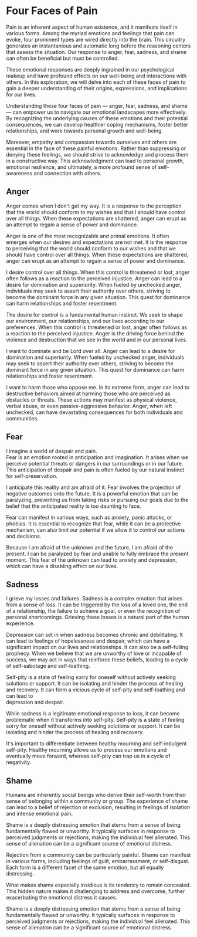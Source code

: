 # Four Faces of Pain

Pain is an inherent aspect of human existence, and it manifests itself in various forms. Among the myriad emotions and
feelings that pain can evoke, four prominent types are wired directly into the brain.  This circuitry generates an
instantanious and automatic long before the reasoning centers that assess the situation.  Our response to anger, fear,
sadness, and shame can often be beneficial but must be controlled. 

These emotional responses are deeply ingrained in our psychological makeup and have profound effects on our well-being
and interactions with others. In this exploration, we will delve into each of these faces of pain to gain a deeper
understanding of their origins, expressions, and implications for our lives.

Understanding these four faces of pain — anger, fear, sadness, and shame — can empower us to navigate our emotional
landscapes more effectively. By recognizing the underlying causes of these emotions and their potential consequences, we
can develop healthier coping mechanisms, foster better relationships, and work towards personal growth and well-being.

Moreover, empathy and compassion towards ourselves and others are essential in the face of these painful emotions.
Rather than suppressing or denying these feelings, we should strive to acknowledge and process them in a constructive
way. This acknowledgment can lead to personal growth, emotional resilience, and ultimately, a more profound sense of
self-awareness and connection with others.


## Anger

Anger comes when I don't get my way.   It is a response to the perception that the world should conform to my wishes and
that I should have control over all things.  When these expectations are shattered, anger can erupt as an attempt to
regain a sense of power and dominance.

Anger is one of the most recognizable and primal emotions. It often emerges when our desires and expectations are not
met. It is the response to perceiving that the world should conform to our wishes and that we should have control over
all things. When these expectations are shattered, anger can erupt as an attempt to regain a sense of power and
dominance.

I desire control over all things. When this control is threatened or lost, anger often follows as a reaction to the
perceived injustice.  Anger can lead to a desire for domination and superiority. When fueled by unchecked anger,
individuals may seek to assert their authority over others, striving to become the dominant force in any given
situation. This quest for dominance can harm relationships and foster resentment.

The desire for control is a fundamental human instinct. We seek to shape our environment, our relationships, and our
lives according to our preferences. When this control is threatened or lost, anger often follows as a reaction to the
perceived injustice.  Anger is the driving force behind the violence and destruction that we see in the world and in our
personal lives.

I want to dominate and be Lord over all. Anger can lead to a desire for domination and superiority. When fueled by
unchecked anger, individuals may seek to assert their authority over others, striving to become the dominant force in
any given situation. This quest for dominance can harm relationships and foster resentment.

I want to harm those who oppose me. In its extreme form, anger can lead to destructive behaviors aimed at harming those
who are perceived as obstacles or threats. These actions may manifest as physical violence, verbal abuse, or even
passive-aggressive behavior. Anger, when left unchecked, can have devastating consequences for both individuals and
communities.


## Fear

I imagine a world of despair and pain.  
Fear is an emotion rooted in anticipation and imagination. It arises when we perceive potential threats or dangers in
our surroundings or in our future. This anticipation of despair and pain is often fueled by our natural instinct for
self-preservation.

I anticipate this reality and am afraid of it. Fear involves the projection of negative outcomes onto the future. It is
a powerful emotion that can be paralyzing, preventing us from taking risks or pursuing our goals due to the belief that
the anticipated reality is too daunting to face.

Fear can manifest in various ways, such as anxiety, panic attacks, or phobias. It is essential to recognize that fear,
while it can be a protective mechanism, can also limit our potential if we allow it to control our actions and
decisions.

Because I am afraid of the unknown and the future, I am afraid of the present. I can be paralyzed by fear and unable to
fully embrace the present moment. This fear of the unknown can lead to anxiety and depression, which can have a
disabling effect on our lives.


## Sadness

I grieve my losses and failures. Sadness is a complex emotion that arises from a sense of loss. It can be triggered by
the loss of a loved one, the end of a relationship, the failure to achieve a goal, or even the recognition of personal
shortcomings. Grieving these losses is a natural part of the human experience.

Depression can set in when sadness becomes chronic and debilitating. It can lead to feelings of hopelessness and
despair, which can have a significant impact on our lives and relationships. It can also be a self-fulling prophecy.
When we believe that we are unworthy of love or incapable of success, we may act in ways that reinforce these beliefs,
leading to a cycle of self-sabotage and self-loathing.

Self-pity is a state of feeling sorry for oneself without actively seeking solutions or support. It can be isolating and
hinder the process of healing and recovery. It can form a vicious cycle of self-pity and self-loathing and can lead to  
depression and despair.

While sadness is a legitimate emotional response to loss, it can become problematic when it transforms into self-pity.
Self-pity is a state of feeling sorry for oneself without actively seeking solutions or support. It can be isolating and
hinder the process of healing and recovery.

It's important to differentiate between healthy mourning and self-indulgent self-pity. Healthy mourning allows us to
process our emotions and eventually move forward, whereas self-pity can trap us in a cycle of negativity.


## Shame

Humans are inherently social beings who derive their self-worth from their sense of belonging within a community or
group. The experience of shame can lead to a belief of rejection or exclusion, resulting in feelings of isolation and
intense emotional pain.

Shame is a deeply distressing emotion that stems from a sense of being fundamentally flawed or unworthy. It typically
surfaces in response to perceived judgments or rejections, making the individual feel alienated. This sense of
alienation can be a significant source of emotional distress.

Rejection from a community can be particularly painful. Shame can manifest in various forms, including feelings of
guilt, embarrassment, or self-disgust. Each form is a different facet of the same emotion, but all equally distressing.

What makes shame especially insidious is its tendency to remain concealed. This hidden nature makes it challenging to
address and overcome, further exacerbating the emotional distress it causes.

Shame is a deeply distressing emotion that stems from a sense of being fundamentally flawed or unworthy. It typically
surfaces in response to perceived judgments or rejections, making the individual feel alienated. This sense of
alienation can be a significant source of emotional distress.

